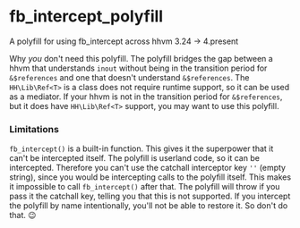 # fb_intercept_polyfill
A polyfill for using fb_intercept across hhvm 3.24 -> 4.present

Why _you_ don't need this polyfill.
The polyfill bridges the gap between a hhvm that understands `inout` without being in the transition period for `&$references` and one that doesn't understand `&$references`.
The `HH\Lib\Ref<T>` is a class does not require runtime support, so it can be used as a mediator.
If your hhvm is not in the transition period for `&$references`, but it does have `HH\Lib\Ref<T>` support, you may want to use this polyfill.

### Limitations

`fb_intercept()` is a built-in function.
This gives it the superpower that it can't be intercepted itself.
The polyfill is userland code, so it can be intercepted.
Therefore you can't use the catchall interceptor key `''` (empty string),
since you would be intercepting calls to the polyfill itself.
This makes it impossible to call `fb_intercept()` after that.
The polyfill will throw if you pass it the catchall key, telling you that this is not supported.
If you intercept the polyfill by name intentionally, you'll not be able to restore it.
So don't do that. :wink:

